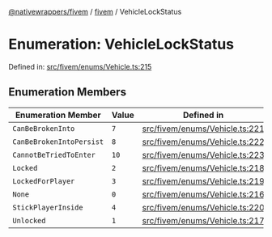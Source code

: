 [@nativewrappers/fivem](../../README.md) / [fivem](../README.md) / VehicleLockStatus

# Enumeration: VehicleLockStatus

Defined in: [src/fivem/enums/Vehicle.ts:215](https://github.com/nativewrappers/nativewrappers/blob/c6ab47d1014f341bb58fccc9d519ceb48157a741/src/fivem/enums/Vehicle.ts#L215)

## Enumeration Members

| Enumeration Member | Value | Defined in |
| ------ | ------ | ------ |
| <a id="canbebrokeninto"></a> `CanBeBrokenInto` | `7` | [src/fivem/enums/Vehicle.ts:221](https://github.com/nativewrappers/nativewrappers/blob/c6ab47d1014f341bb58fccc9d519ceb48157a741/src/fivem/enums/Vehicle.ts#L221) |
| <a id="canbebrokenintopersist"></a> `CanBeBrokenIntoPersist` | `8` | [src/fivem/enums/Vehicle.ts:222](https://github.com/nativewrappers/nativewrappers/blob/c6ab47d1014f341bb58fccc9d519ceb48157a741/src/fivem/enums/Vehicle.ts#L222) |
| <a id="cannotbetriedtoenter"></a> `CannotBeTriedToEnter` | `10` | [src/fivem/enums/Vehicle.ts:223](https://github.com/nativewrappers/nativewrappers/blob/c6ab47d1014f341bb58fccc9d519ceb48157a741/src/fivem/enums/Vehicle.ts#L223) |
| <a id="locked"></a> `Locked` | `2` | [src/fivem/enums/Vehicle.ts:218](https://github.com/nativewrappers/nativewrappers/blob/c6ab47d1014f341bb58fccc9d519ceb48157a741/src/fivem/enums/Vehicle.ts#L218) |
| <a id="lockedforplayer"></a> `LockedForPlayer` | `3` | [src/fivem/enums/Vehicle.ts:219](https://github.com/nativewrappers/nativewrappers/blob/c6ab47d1014f341bb58fccc9d519ceb48157a741/src/fivem/enums/Vehicle.ts#L219) |
| <a id="none"></a> `None` | `0` | [src/fivem/enums/Vehicle.ts:216](https://github.com/nativewrappers/nativewrappers/blob/c6ab47d1014f341bb58fccc9d519ceb48157a741/src/fivem/enums/Vehicle.ts#L216) |
| <a id="stickplayerinside"></a> `StickPlayerInside` | `4` | [src/fivem/enums/Vehicle.ts:220](https://github.com/nativewrappers/nativewrappers/blob/c6ab47d1014f341bb58fccc9d519ceb48157a741/src/fivem/enums/Vehicle.ts#L220) |
| <a id="unlocked"></a> `Unlocked` | `1` | [src/fivem/enums/Vehicle.ts:217](https://github.com/nativewrappers/nativewrappers/blob/c6ab47d1014f341bb58fccc9d519ceb48157a741/src/fivem/enums/Vehicle.ts#L217) |
